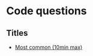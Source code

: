 # Code questions

## Titles
* [Most common (10min max)](https://github.com/purumvisum/interview/blob/master/code-questions/most-common.md)
